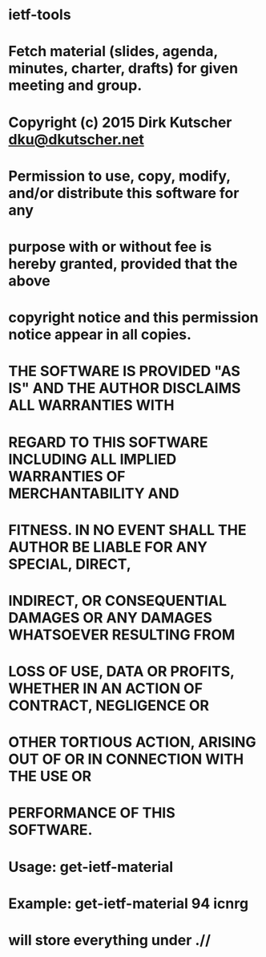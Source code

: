 # ietf-tools


# Fetch material (slides, agenda, minutes, charter, drafts) for given meeting and group.
#
# Copyright (c) 2015 Dirk Kutscher <dku@dkutscher.net>
#
# Permission to use, copy, modify, and/or distribute this software for any
# purpose with or without fee is hereby granted, provided that the above
# copyright notice and this permission notice appear in all copies.
#
# THE SOFTWARE IS PROVIDED "AS IS" AND THE AUTHOR DISCLAIMS ALL WARRANTIES WITH
# REGARD TO THIS SOFTWARE INCLUDING ALL IMPLIED WARRANTIES OF MERCHANTABILITY AND
# FITNESS. IN NO EVENT SHALL THE AUTHOR BE LIABLE FOR ANY SPECIAL, DIRECT,
# INDIRECT, OR CONSEQUENTIAL DAMAGES OR ANY DAMAGES WHATSOEVER RESULTING FROM
# LOSS OF USE, DATA OR PROFITS, WHETHER IN AN ACTION OF CONTRACT, NEGLIGENCE OR
# OTHER TORTIOUS ACTION, ARISING OUT OF OR IN CONNECTION WITH THE USE OR
# PERFORMANCE OF THIS SOFTWARE.
#
# Usage: get-ietf-material <meetingnr> <groupname>
# Example: get-ietf-material 94 icnrg
#
# will store everything under ./<meetingnr>/<groupname>

